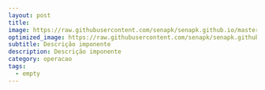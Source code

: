 ```yaml
---
layout: post
title: 
image: https://raw.githubusercontent.com/senapk/senapk.github.io/master/base/001/teste.jpg
optimized_image: https://raw.githubusercontent.com/senapk/senapk.github.io/master/base/.thumb/001/Readme.jpg
subtitle: Descrição imponente
description: Descrição imponente
category: operacao
tags:
  - empty
---
```

<!-- DON'T EDIT THIS FILE, GENERATED BY SCRIPT -->
<!-- DON'T EDIT THIS FILE, GENERATED BY SCRIPT -->
<!-- DON'T EDIT THIS FILE, GENERATED BY SCRIPT -->
<!-- DON'T EDIT THIS FILE, GENERATED BY SCRIPT -->
<!-- DON'T EDIT THIS FILE, GENERATED BY SCRIPT -->


